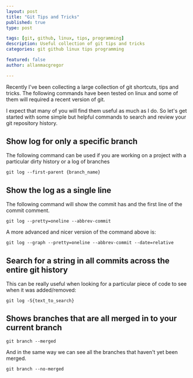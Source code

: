 ```yaml
---
layout: post
title: "Git Tips and Tricks"
published: true
type: post

tags: [git, github, linux, tips, programming]
description: Useful collection of git tips and tricks
categories: git github linux tips programming

featured: false
author: allanmacgregor

---
```


Recently I've been collecting a large collection of git shortcuts, tips and tricks. The following
commands have been tested on linux and some of them will required a recent version of git.

I expect that many of you will find them useful as much as I do. So let's get started with some
simple but helpful commands to search and review your git repository history.

## Show log for only a specific branch

The following command can be used if you are working on a project with a particular dirty history or
a log of branches

```
git log --first-parent {branch_name}
```

## Show the log as a single line

The following command will show the commit has and the first line of the commit comment.

```
git log --pretty=oneline --abbrev-commit
```

A more advanced and nicer version of the command above is:

```
git log --graph --pretty=oneline --abbrev-commit --date=relative
```

## Search for a string in all commits across the entire git history

This can be really useful when looking for a particular piece of code to see when it was
added/removed:

```
git log -S{text_to_search}
```

## Shows branches that are all merged in to your current branch

```
git branch --merged
```

And in the same way we can see all the branches that haven't yet been merged.

```
git branch --no-merged
```
